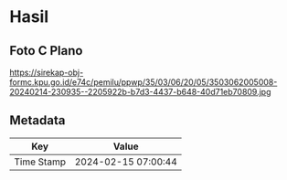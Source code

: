 # Hasil

## Foto C Plano

https://sirekap-obj-formc.kpu.go.id/e74c/pemilu/ppwp/35/03/06/20/05/3503062005008-20240214-230935--2205922b-b7d3-4437-b648-40d71eb70809.jpg


## Metadata

| Key        | Value               |
| ---------- | ------------------- |
| Time Stamp | 2024-02-15 07:00:44 |



